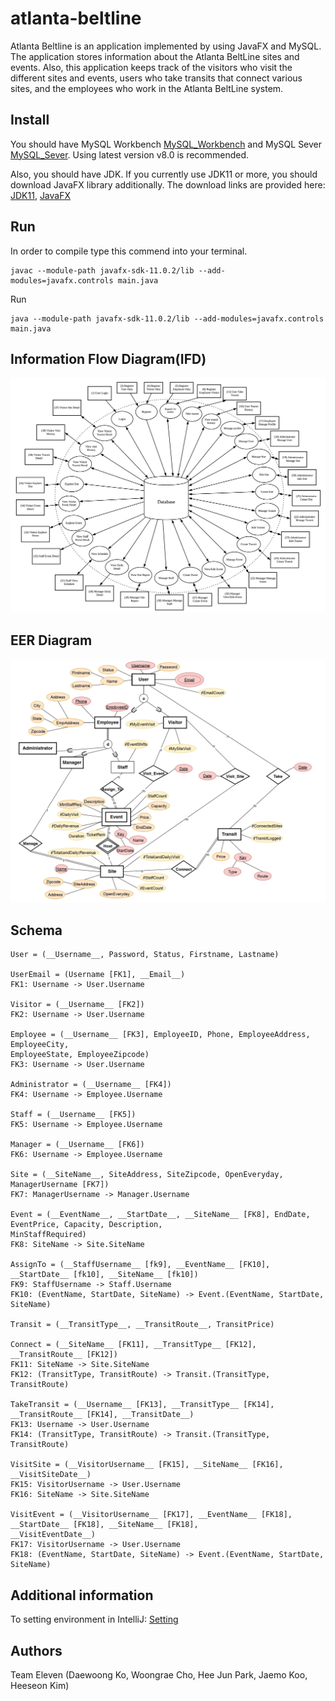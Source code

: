 # atlanta-beltline

Atlanta Beltline is an application implemented by using JavaFX and MySQL. The application stores information about the Atlanta BeltLine sites and events. Also, this application keeps track of the visitors who visit the different sites and events, users who take transits that connect various sites, and the employees who work in the Atlanta BeltLine system.

Install
-------
You should have MySQL Workbench [MySQL_Workbench](https://dev.mysql.com/downloads/workbench/) and MySQL Sever [MySQL_Sever](https://dev.mysql.com/downloads/mysql/).
Using latest version v8.0 is recommended.

Also, you should have JDK.
If you currently use JDK11 or more, you should download JavaFX library additionally.
The download links are provided here:
[JDK11](https://www.oracle.com/technetwork/java/javase/downloads/jdk11-downloads-5066655.html), 
[JavaFX](https://gluonhq.com/products/javafx/)

Run
----
In order to compile type this commend into your terminal.
```shell
javac --module-path javafx-sdk-11.0.2/lib --add-modules=javafx.controls main.java
```
Run
```shell
java --module-path javafx-sdk-11.0.2/lib --add-modules=javafx.controls main.java
```
Information Flow Diagram(IFD)
-----------------------------
![IFD](pictures/IFD.png)

EER Diagram
-----------
![EERD](pictures/EER.png)

Schema
------
```
User = (__Username__, Password, Status, Firstname, Lastname)

UserEmail = (Username [FK1], __Email__)
FK1: Username -> User.Username

Visitor = (__Username__ [FK2])
FK2: Username -> User.Username

Employee = (__Username__ [FK3], EmployeeID, Phone, EmployeeAddress, EmployeeCity,
EmployeeState, EmployeeZipcode)
FK3: Username -> User.Username

Administrator = (__Username__ [FK4])
FK4: Username -> Employee.Username

Staff = (__Username__ [FK5])
FK5: Username -> Employee.Username

Manager = (__Username__ [FK6])
FK6: Username -> Employee.Username

Site = (__SiteName__, SiteAddress, SiteZipcode, OpenEveryday, ManagerUsername [FK7])
FK7: ManagerUsername -> Manager.Username

Event = (__EventName__, __StartDate__, __SiteName__ [FK8], EndDate, EventPrice, Capacity, Description,
MinStaffRequired)
FK8: SiteName -> Site.SiteName

AssignTo = (__StaffUsername__ [fk9], __EventName__ [FK10], __StartDate__ [fk10], __SiteName__ [fk10])
FK9: StaffUsername -> Staff.Username
FK10: (EventName, StartDate, SiteName) -> Event.(EventName, StartDate, SiteName)

Transit = (__TransitType__, __TransitRoute__, TransitPrice)

Connect = (__SiteName__ [FK11], __TransitType__ [FK12], __TransitRoute__ [FK12])
FK11: SiteName -> Site.SiteName
FK12: (TransitType, TransitRoute) -> Transit.(TransitType, TransitRoute)

TakeTransit = (__Username__ [FK13], __TransitType__ [FK14], __TransitRoute__ [FK14], __TransitDate__)
FK13: Username -> User.Username
FK14: (TransitType, TransitRoute) -> Transit.(TransitType, TransitRoute)

VisitSite = (__VisitorUsername__ [FK15], __SiteName__ [FK16], __VisitSiteDate__)
FK15: VisitorUsername -> User.Username
FK16: SiteName -> Site.SiteName

VisitEvent = (__VisitorUsername__ [FK17], __EventName__ [FK18], __StartDate__ [FK18], __SiteName__ [FK18],
__VisitEventDate__)
FK17: VisitorUsername -> User.Username
FK18: (EventName, StartDate, SiteName) -> Event.(EventName, StartDate, SiteName)
```

Additional information
----------------------
To setting environment in IntelliJ: [Setting](https://stackoverflow.com/questions/52682195/how-to-get-javafx-and-java-11-working-in-intellij-idea)

Authors
-------
 Team Eleven (Daewoong Ko, Woongrae Cho, Hee Jun Park, Jaemo Koo, Heeseon Kim)
